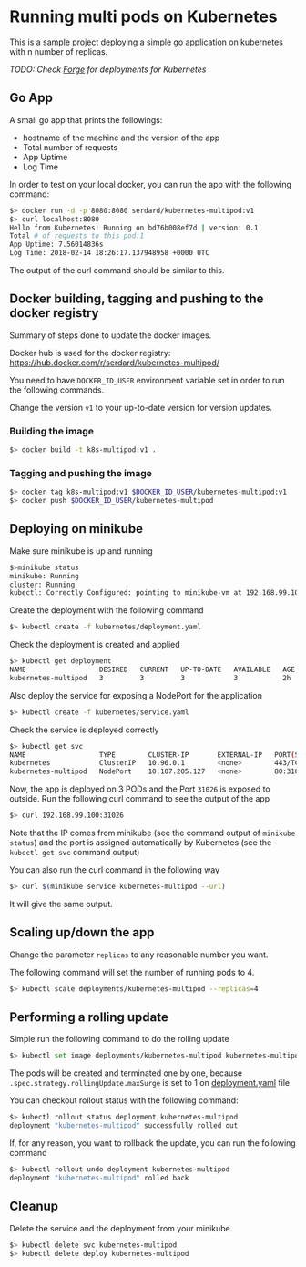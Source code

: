 # Running multi pods on Kubernetes

This is a sample project deploying a simple go application on kubernetes with n
number of replicas.

<i>TODO: Check [Forge](https://forge.sh/) for deployments for Kubernetes</i>

## Go App

A small go app that prints the followings: 
* hostname of the machine and the version of the app
* Total number of requests
* App Uptime
* Log Time

In order to test on your local docker, you can run the app with the following
command:

```bash
$> docker run -d -p 8080:8080 serdard/kubernetes-multipod:v1
$> curl localhost:8080
Hello from Kubernetes! Running on bd76b008ef7d | version: 0.1
Total # of requests to this pod:1
App Uptime: 7.56014836s
Log Time: 2018-02-14 18:26:17.137948958 +0000 UTC

```
The output of the curl command should be similar to this.

## Docker building, tagging and pushing to the docker registry

Summary of steps done to update the docker images.

Docker hub is used for the docker registry: https://hub.docker.com/r/serdard/kubernetes-multipod/

You need to have `DOCKER_ID_USER` environment variable set in order to run the
following commands.

Change the version `v1` to your up-to-date version for version updates.

### Building the image
```bash
$> docker build -t k8s-multipod:v1 .
```

### Tagging and pushing the image
```bash
$> docker tag k8s-multipod:v1 $DOCKER_ID_USER/kubernetes-multipod:v1
$> docker push $DOCKER_ID_USER/kubernetes-multipod
```
## Deploying on minikube

Make sure minikube is up and running
```bash
$>minikube status
minikube: Running
cluster: Running
kubectl: Correctly Configured: pointing to minikube-vm at 192.168.99.100

```
Create the deployment with the following command
```bash
$> kubectl create -f kubernetes/deployment.yaml
```
Check the deployment is created and applied
```bash
$> kubectl get deployment
NAME                  DESIRED   CURRENT   UP-TO-DATE   AVAILABLE   AGE
kubernetes-multipod   3         3         3            3           2h
```
Also deploy the service for exposing a NodePort for the application
```bash
$> kubectl create -f kubernetes/service.yaml
```
Check the service is deployed correctly
```bash
$> kubectl get svc
NAME                  TYPE        CLUSTER-IP       EXTERNAL-IP   PORT(S)      AGE
kubernetes            ClusterIP   10.96.0.1        <none>        443/TCP       2d
kubernetes-multipod   NodePort    10.107.205.127   <none>        80:31026/TCP  2h

```

Now, the app is deployed on 3 PODs and the Port `31026` is exposed to outside.
Run the following curl command to see the output of the app
```bash
$> curl 192.168.99.100:31026
```
Note that the IP comes from minikube (see the command output of `minikube status`) and the port is assigned automatically by Kubernetes (see the `kubectl get svc` command output)

You can also run the curl command in the following way
```bash
$> curl $(minikube service kubernetes-multipod --url)
```
It will give the same output.

## Scaling up/down the app

Change the parameter `replicas` to any reasonable number you want.

The following command will set the number of running pods to 4.
```bash
$> kubectl scale deployments/kubernetes-multipod --replicas=4
```

## Performing a rolling update

Simple run the following command to do the rolling update
```bash
$> kubectl set image deployments/kubernetes-multipod kubernetes-multipod=serdard/kubernetes-multipod:v2
```
The pods will be created and terminated one by one, because
`.spec.strategy.rollingUpdate.maxSurge` is set to 1 on [deployment.yaml](kubernetes/deployment.yaml) file

You can checkout rollout status with the following command:
```bash
$> kubectl rollout status deployment kubernetes-multipod
deployment "kubernetes-multipod" successfully rolled out
```

If, for any reason, you want to rollback the update, you can run the following
command
```bash
$> kubectl rollout undo deployment kubernetes-multipod
deployment "kubernetes-multipod" rolled back
```

## Cleanup

Delete the service and the deployment from your minikube. 
```bash
$> kubectl delete svc kubernetes-multipod
$> kubectl delete deploy kubernetes-multipod
```
